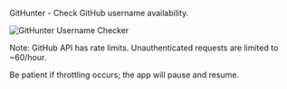 GitHunter - Check GitHub username availability.

![GitHunter Username Checker](https://github.com/user-attachments/assets/49ef482e-8cc5-4a10-bde1-723aa06a38f2)


Note: GitHub API has rate limits. Unauthenticated requests are limited to ~60/hour.

Be patient if throttling occurs; the app will pause and resume.
